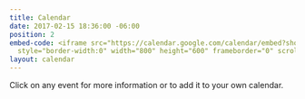 ```yaml
---
title: Calendar
date: 2017-02-15 18:36:00 -06:00
position: 2
embed-code: <iframe src="https://calendar.google.com/calendar/embed?showTitle=0&amp;showTabs=0&amp;showCalendars=0&amp;height=600&amp;wkst=1&amp;bgcolor=%23fafafa&amp;src=3d0gc9vjc11s8k4p1tdiqt65d7sbl8td%40import.calendar.google.com&amp;color=%235A6986&amp;src=s96i9uhot6vb1b05a3ep63r55c%40group.calendar.google.com&amp;color=%23A32929&amp;ctz=America%2FChicago"
  style="border-width:0" width="800" height="600" frameborder="0" scrolling="no"></iframe>
layout: calendar
---
```


Click on any event for more information or to add it to your own calendar.